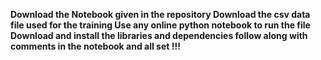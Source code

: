 **Download the Notebook given in the repository 
Download the csv data file used for the training 
Use any online python notebook to run the file
Download and install the libraries and dependencies 
follow along with comments in the notebook 
and all set !!!**

